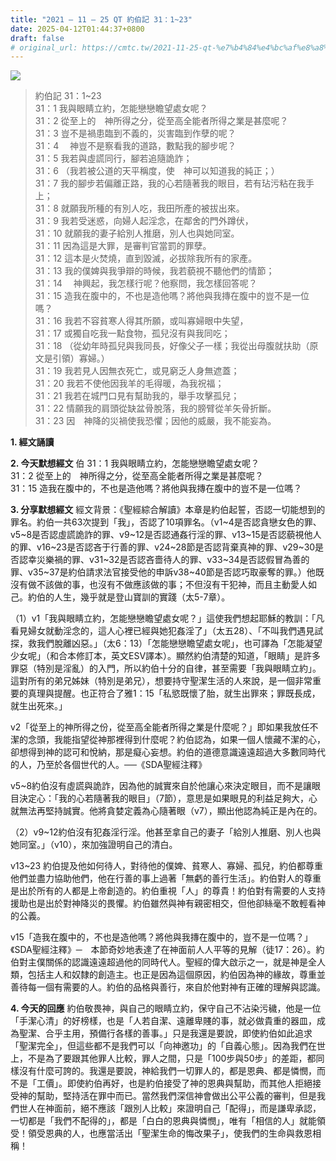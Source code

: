 ```yaml
---
title: "2021 – 11 – 25 QT 約伯記 31：1~23"
date: 2025-04-12T01:44:37+0800
draft: false
# original_url: https://cmtc.tw/2021-11-25-qt-%e7%b4%84%e4%bc%af%e8%a8%98-31%ef%bc%9a123
---
```


![](/images/qt.jpg)
> 約伯記 31：1\~23  
> 31：1 我與眼睛立約，怎能戀戀瞻望處女呢？  
> 31：2 從至上的　神所得之分，從至高全能者所得之業是甚麼呢？  
> 31：3 豈不是禍患臨到不義的，災害臨到作孽的呢？  
> 31：4 　神豈不是察看我的道路，數點我的腳步呢？  
> 31：5 我若與虛謊同行，腳若追隨詭詐；  
> 31：6 （我若被公道的天平稱度，使　神可以知道我的純正；）  
> 31：7 我的腳步若偏離正路，我的心若隨著我的眼目，若有玷污粘在我手上；  
> 31：8 就願我所種的有別人吃，我田所產的被拔出來。  
> 31：9 我若受迷惑，向婦人起淫念，在鄰舍的門外蹲伏，  
> 31：10 就願我的妻子給別人推磨，別人也與她同室。  
> 31：11 因為這是大罪，是審判官當罰的罪孽。  
> 31：12 這本是火焚燒，直到毀滅，必拔除我所有的家產。  
> 31：13 我的僕婢與我爭辯的時候，我若藐視不聽他們的情節；  
> 31：14 　神興起，我怎樣行呢？他察問，我怎樣回答呢？  
> 31：15 造我在腹中的，不也是造他嗎？將他與我摶在腹中的豈不是一位嗎？  
> 31：16 我若不容貧寒人得其所願，或叫寡婦眼中失望，  
> 31：17 或獨自吃我一點食物，孤兒沒有與我同吃；  
> 31：18 （從幼年時孤兒與我同長，好像父子一樣；我從出母腹就扶助（原文是引領）寡婦。）  
> 31：19 我若見人因無衣死亡，或見窮乏人身無遮蓋；  
> 31：20 我若不使他因我羊的毛得暖，為我祝福；  
> 31：21 我若在城門口見有幫助我的，舉手攻擊孤兒；  
> 31：22 情願我的肩頭從缺盆骨脫落，我的膀臂從羊矢骨折斷。  
> 31：23 因　神降的災禍使我恐懼；因他的威嚴，我不能妄為。

**1. 經文誦讀**

**2.  今天默想經文**
伯 31：1 我與眼睛立約，怎能戀戀瞻望處女呢？  
31：2 從至上的　神所得之分，從至高全能者所得之業是甚麼呢？  
31：15 造我在腹中的，不也是造他嗎？將他與我摶在腹中的豈不是一位嗎？

**3. 分享默想經文**
經文背景：《聖經綜合解讀》本章是約伯起誓，否認一切能想到的罪名。約伯一共63次提到「我」，否認了10項罪名。（v1\~4是否認貪戀女色的罪、v5\~8是否認虛謊詭詐的罪、v9\~12是否認通姦行淫的罪、v13\~15是否認藐視他人的罪、v16\~23是否認吝于行善的罪、v24\~28節是否認背棄真神的罪、v29\~30是否認幸災樂禍的罪、v31\~32是否認吝嗇待人的罪、v33\~34是否認假冒為善的罪、v35\~37是約伯請求法官接受他的申訴v38\~40節是否認巧取豪奪的罪。）他既沒有做不該做的事，也沒有不做應該做的事；不但沒有干犯神，而且主動愛人如己。約伯的人生，幾乎就是登山寶訓的實踐（太5-7章）。

（1）v1「我與眼睛立約，怎能戀戀瞻望處女呢？」這使我們想起耶穌的教訓：「凡看見婦女就動淫念的，這人心裡已經與她犯姦淫了」（太五28）、「不叫我們遇見試探，救我們脫離凶惡。」（太6：13）「怎能戀戀瞻望處女呢」，也可譯為「怎能凝望少女呢」（和合本修訂本，英文ESV譯本）。顯然約伯清楚的知道，「眼睛」是許多罪惡（特別是淫亂）的入門，所以約伯十分的自律，甚至需要「我與眼睛立約」。這對所有的弟兄姊妹（特別是弟兄），想要持守聖潔生活的人來說，是一個非常重要的真理與提醒。也正符合了雅1：15「私慾既懷了胎，就生出罪來；罪既長成，就生出死來。」

v2「從至上的神所得之份，從至高全能者所得之業是什麼呢？」即如果我放任不潔的念頭，我能指望從神那裡得到什麼呢？約伯認為，如果一個人懷藏不潔的心，卻想得到神的認可和悅納，那是癡心妄想。約伯的道德意識遠遠超過大多數同時代的人，乃至於各個世代的人。──《SDA聖經注釋》

v5\~8約伯沒有虛謊與詭詐，因為他的誠實來自於他讓心來決定眼目，而不是讓眼目決定心：「我的心若隨著我的眼目」（7節），意思是如果眼見的利益足夠大，心就無法再堅持誠實。他將貪婪定義為心隨著眼（v7），顯出他認為純正是內在的。

（2）v9\~12約伯沒有犯姦淫行淫。他甚至拿自己的妻子「給別人推磨、別人也與她同室。」（v10），來加強證明自己的清白。

v13\~23 約伯提及他如何待人，對待他的僕婢、貧寒人、寡婦、孤兒，約伯都尊重他們並盡力協助他們，他在行善的事上過著「無虧的善行生活」。約伯對人的尊重是出於所有的人都是上帝創造的。約伯重視「人」的尊貴！約伯對有需要的人支持援助也是出於對神降災的畏懼。約伯雖然與神有親密相交，但他卻絲毫不敢輕看神的公義。

v15「造我在腹中的，不也是造他嗎？將他與我摶在腹中的，豈不是一位嗎？」《SDA聖經注釋》─　本節奇妙地表達了在神面前人人平等的見解（徒17：26）。約伯對主僕關係的認識遠遠超過他的同時代人。聖經的偉大啟示之一，就是神是全人類，包括主人和奴隸的創造主。也正是因為這個原因，約伯因為神的緣故，尊重並善待每一個有需要的人。約伯的品格與善行，來自於他對神有正確的理解與認識。

**4. 今天的回應**
約伯敬畏神，與自己的眼睛立約，保守自己不沾染污穢，他是一位「手潔心清」的好榜樣，也是「人若自潔、遠離卑賤的事，就必做貴重的器皿，成為聖潔、合乎主用，預備行各樣的善事。」只是我還是要說，即使約伯如此追求「聖潔完全」，但這些都不是我們可以「向神邀功」的「自義心態」。因為我們在世上，不是為了要跟其他罪人比較，罪人之間，只是「100步與50步」的差距，都同樣沒有什麼可誇的。我還是要說，神給我們一切罪人的，都是恩典、都是憐憫，而不是「工價」。即使約伯再好，也是約伯接受了神的恩典與幫助，而其他人拒絕接受神的幫助，堅持活在罪中而已。當然我們深信神會做出公平公義的審判，但是我們世人在神面前，絕不應該「跟別人比較」來證明自己「配得」，而是謙卑承認，一切都是「我們不配得的」，都是「白白的恩典與憐憫」，唯有「相信的人」就能領受！領受恩典的人，也應當活出「聖潔生命的悔改果子」，使我們的生命與救恩相稱！
